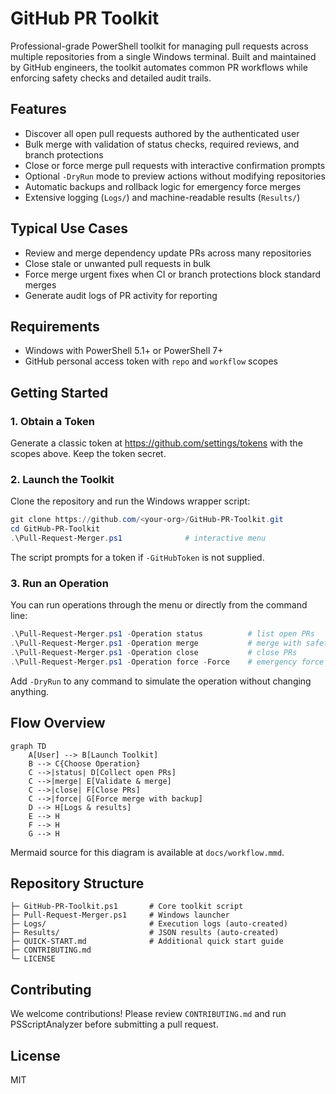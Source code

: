 # GitHub PR Toolkit

Professional-grade PowerShell toolkit for managing pull requests across multiple repositories from a single Windows terminal. Built and maintained by GitHub engineers, the toolkit automates common PR workflows while enforcing safety checks and detailed audit trails.

## Features
- Discover all open pull requests authored by the authenticated user
- Bulk merge with validation of status checks, required reviews, and branch protections
- Close or force merge pull requests with interactive confirmation prompts
- Optional `-DryRun` mode to preview actions without modifying repositories
- Automatic backups and rollback logic for emergency force merges
- Extensive logging (`Logs/`) and machine-readable results (`Results/`)

## Typical Use Cases
- Review and merge dependency update PRs across many repositories
- Close stale or unwanted pull requests in bulk
- Force merge urgent fixes when CI or branch protections block standard merges
- Generate audit logs of PR activity for reporting

## Requirements
- Windows with PowerShell 5.1+ or PowerShell 7+
- GitHub personal access token with `repo` and `workflow` scopes

## Getting Started

### 1. Obtain a Token
Generate a classic token at <https://github.com/settings/tokens> with the scopes above. Keep the token secret.

### 2. Launch the Toolkit
Clone the repository and run the Windows wrapper script:

```powershell
git clone https://github.com/<your-org>/GitHub-PR-Toolkit.git
cd GitHub-PR-Toolkit
.\Pull-Request-Merger.ps1              # interactive menu
```

The script prompts for a token if `-GitHubToken` is not supplied.

### 3. Run an Operation
You can run operations through the menu or directly from the command line:

```powershell
.\Pull-Request-Merger.ps1 -Operation status          # list open PRs
.\Pull-Request-Merger.ps1 -Operation merge           # merge with safety checks
.\Pull-Request-Merger.ps1 -Operation close           # close PRs
.\Pull-Request-Merger.ps1 -Operation force -Force    # emergency force merge
```

Add `-DryRun` to any command to simulate the operation without changing anything.

## Flow Overview
```mermaid
graph TD
    A[User] --> B[Launch Toolkit]
    B --> C{Choose Operation}
    C -->|status| D[Collect open PRs]
    C -->|merge| E[Validate & merge]
    C -->|close| F[Close PRs]
    C -->|force| G[Force merge with backup]
    D --> H[Logs & results]
    E --> H
    F --> H
    G --> H
```

Mermaid source for this diagram is available at `docs/workflow.mmd`.

## Repository Structure
```
├─ GitHub-PR-Toolkit.ps1       # Core toolkit script
├─ Pull-Request-Merger.ps1     # Windows launcher
├─ Logs/                       # Execution logs (auto-created)
├─ Results/                    # JSON results (auto-created)
├─ QUICK-START.md              # Additional quick start guide
├─ CONTRIBUTING.md
└─ LICENSE
```

## Contributing
We welcome contributions! Please review `CONTRIBUTING.md` and run PSScriptAnalyzer before submitting a pull request.

## License
MIT

